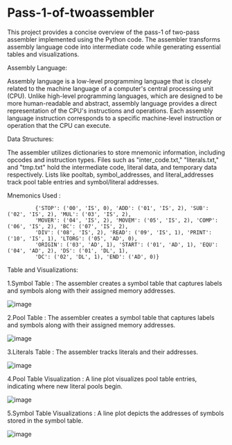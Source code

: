 # Pass-1-of-twoassembler

This project provides a concise overview of the pass-1 of  two-pass assembler implemented using the Python code. The assembler transforms assembly language code into intermediate code while generating essential tables and visualizations. 

Assembly Language:

Assembly language is a low-level programming language that is closely related to the machine language of a computer's central processing unit (CPU). Unlike high-level programming languages, which are designed to be more human-readable and abstract, assembly language provides a direct representation of the CPU's instructions and operations. Each assembly language instruction corresponds to a specific machine-level instruction or operation that the CPU can execute.


Data Structures: 

The assembler utilizes dictionaries to store mnemonic information, including opcodes and instruction types. Files such as "inter_code.txt," "literals.txt," and "tmp.txt" hold the intermediate code, literal data, and temporary data respectively. Lists like pooltab, symbol_addresses, and literal_addresses track pool table entries and symbol/literal addresses.

Mnemonics Used :

             {'STOP': ('00', 'IS', 0), 'ADD': ('01', 'IS', 2), 'SUB': ('02', 'IS', 2), 'MUL': ('03', 'IS', 2),
             'MOVER': ('04', 'IS', 2), 'MOVEM': ('05', 'IS', 2), 'COMP': ('06', 'IS', 2), 'BC': ('07', 'IS', 2),
             'DIV': ('08', 'IS', 2), 'READ': ('09', 'IS', 1), 'PRINT': ('10', 'IS', 1), 'LTORG': ('05', 'AD', 0),
             'ORIGIN': ('03', 'AD', 1), 'START': ('01', 'AD', 1), 'EQU': ('04', 'AD', 2), 'DS': ('01', 'DL', 1),
             'DC': ('02', 'DL', 1), 'END': ('AD', 0)}


Table and Visualizations:

1.Symbol Table : The assembler creates a symbol table that captures labels and symbols along with their assigned memory addresses. 

![image](https://github.com/AbbasM5253/Pass-1-of-twoassembler/assets/148611666/e9df0eae-0e49-40e8-b3c7-56b0882c218d)

2.Pool Table :  The assembler creates a symbol table that captures labels and symbols along with their assigned memory addresses. 

![image](https://github.com/AbbasM5253/Pass-1-of-twoassembler/assets/148611666/d4a7f15c-a1d1-4ce9-9fa9-53850658ed9c)

3.Literals Table : The assembler tracks literals and their addresses.

![image](https://github.com/AbbasM5253/Pass-1-of-twoassembler/assets/148611666/c5b94716-9060-4c2c-8d7d-88eea2cd0e20)

4.Pool Table Visualization : A line plot visualizes pool table entries, indicating where new literal pools begin.

![image](https://github.com/AbbasM5253/Pass-1-of-twoassembler/assets/148611666/e58a3f11-6689-435b-8a24-7cc0fa97580e)

5.Symbol Table Visualizations : A line plot depicts the addresses of symbols stored in the symbol table.

![image](https://github.com/AbbasM5253/Pass-1-of-twoassembler/assets/148611666/756ffe9a-ae1c-4ac4-afd5-ba7eedaca01c)








